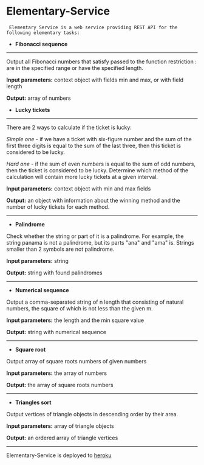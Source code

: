# Elementary-Service

     Elementary Service is a web service providing REST API for the following elementary tasks:

- **Fibonacci sequence**

------------

Output all Fibonacci numbers that satisfy passed to the function restriction : are in the specified range
  or have the specified length.
  
  **Input parameters:** context object with fields min and max, or with field length
  
  **Output:** array of numbers
- **Lucky tickets**

------------
 There are 2 ways to calculate if the ticket is lucky:
 
  *Simple one* - if we have a ticket with six-figure number and the sum of the first three digits is equal to the sum of
   the last three, then this ticket is considered to be lucky.
  
  *Hard one* - if the sum of even numbers is equal to the sum of odd numbers,
  then the ticket is considered to be lucky.
  Determine which method of the calculation will contain more lucky tickets at a given interval.
  
 **Input parameters:** context object with min and max fields
 
  **Output:** an object with information about the winning method and the number of lucky tickets for each method.

------------


-  **Palindrome**

Check whether the string or part of it is a palindrome. For example, the string panama is not a palindrome, but its parts
 "ana" and "ama" is. Strings smaller than 2 symbols are not palindrome.
 
  **Input parameters:** string
  
  **Output:** string with found palindromes

------------


-  **Numerical sequence**

Output a comma-separated string of n length that consisting of natural
numbers, the square of which is not less than the given m.

**Input parameters:** the length and the min square value

**Output:** string with numerical sequence

------------


- **Square root**

Output array of square roots numbers of given numbers

**Input parameters:** the array of numbers

**Output:** the array of square roots numbers

------------


-  **Triangles sort**

Output vertices of triangle objects in descending order by their area.

**Input parameters:** array of triangle objects

 **Output:** an ordered array of triangle vertices

------------




Elementary-Service is deployed to [heroku](https://www.heroku.com/)